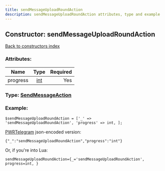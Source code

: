 ```yaml
---
title: sendMessageUploadRoundAction
description: sendMessageUploadRoundAction attributes, type and example
---
```

## Constructor: sendMessageUploadRoundAction  
[Back to constructors index](index.md)



### Attributes:

| Name     |    Type       | Required |
|----------|:-------------:|---------:|
|progress|[int](../types/int.md) | Yes|



### Type: [SendMessageAction](../types/SendMessageAction.md)


### Example:

```
$sendMessageUploadRoundAction = ['_' => 'sendMessageUploadRoundAction', 'progress' => int, ];
```  

[PWRTelegram](https://pwrtelegram.xyz) json-encoded version:

```
{"_":"sendMessageUploadRoundAction","progress":"int"}
```


Or, if you're into Lua:  


```
sendMessageUploadRoundAction={_='sendMessageUploadRoundAction', progress=int, }

```


